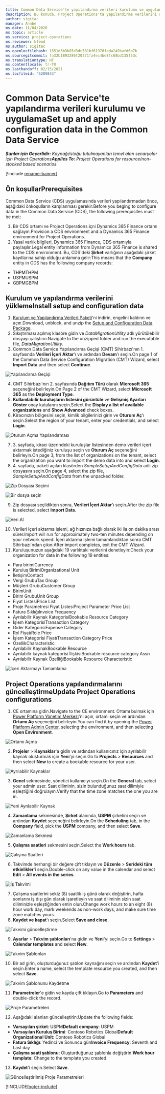 ```yaml
---
title: Common Data Service'te yapılandırma verileri kurulumu ve uygulama
description: Bu konuda, Project Operations'ta yapılandırma verilerini ayarlama ve uygulama hakkında bilgiler sağlanmaktadır.
author: sigitac
manager: Annbe
ms.date: 11/04/2020
ms.topic: article
ms.service: project-operations
ms.reviewer: kfend
ms.author: sigitac
ms.openlocfilehash: 1651d3b3b85d3dc581bf61976fada249bafd6b7b
ms.sourcegitcommit: fa32b1893286f20271fa4ec4be8fc68bd135f53c
ms.translationtype: HT
ms.contentlocale: tr-TR
ms.lasthandoff: 02/15/2021
ms.locfileid: "5289843"
---
```

# <a name="set-up-and-apply-configuration-data-in-the-common-data-service"></a><span data-ttu-id="ddd1c-103">Common Data Service'te yapılandırma verileri kurulumu ve uygulama</span><span class="sxs-lookup"><span data-stu-id="ddd1c-103">Set up and apply configuration data in the Common Data Service</span></span> 

<span data-ttu-id="ddd1c-104">_**Şunlar için Geçerlidir:** Kaynağı/stoğu tutulmayanları temel alan senaryolar için Project Operations_</span><span class="sxs-lookup"><span data-stu-id="ddd1c-104">_**Applies To:** Project Operations for resource/non-stocked based scenarios_</span></span>

[!include [rename-banner](~/includes/cc-data-platform-banner.md)]

## <a name="prerequisites"></a><span data-ttu-id="ddd1c-105">Ön koşullar</span><span class="sxs-lookup"><span data-stu-id="ddd1c-105">Prerequisites</span></span>

<span data-ttu-id="ddd1c-106">Common Data Service (CDS) uygulamasında verileri yapılandırmadan önce, aşağıdaki önkoşulların karşılanması gerekir:</span><span class="sxs-lookup"><span data-stu-id="ddd1c-106">Before you beging to configure data in the Common Data Service (CDS), the following prerequisites must be met:</span></span>

1.  <span data-ttu-id="ddd1c-107">Bir CDS ortamı ve Project Operations içni Dynamics 365 Finance ortamı sağlayın.</span><span class="sxs-lookup"><span data-stu-id="ddd1c-107">Provision a CDS environment and a Dynamics 365 Finance environment for Project Operations.</span></span>
2.  <span data-ttu-id="ddd1c-108">Yasal varlık bilgileri, Dynamics 365 Finance, CDS ortamıyla paylaşılır.</span><span class="sxs-lookup"><span data-stu-id="ddd1c-108">Legal entity information from Dynamics 365 Finance is shared to the CDS environment.</span></span> <span data-ttu-id="ddd1c-109">Bu, CDS'deki **Şirket** varlığının aşağıdaki şirket kayıtlarına sahip olduğu anlamına gelir:</span><span class="sxs-lookup"><span data-stu-id="ddd1c-109">This means that the **Company** entity in CDS has the following company records:</span></span>
  - <span data-ttu-id="ddd1c-110">THPM</span><span class="sxs-lookup"><span data-stu-id="ddd1c-110">THPM</span></span>
  - <span data-ttu-id="ddd1c-111">USPM</span><span class="sxs-lookup"><span data-stu-id="ddd1c-111">USPM</span></span>
  - <span data-ttu-id="ddd1c-112">GBPM</span><span class="sxs-lookup"><span data-stu-id="ddd1c-112">GBPM</span></span>

## <a name="install-setup-and-configuration-data"></a><span data-ttu-id="ddd1c-113">Kurulum ve yapılandırma verilerini yükleme</span><span class="sxs-lookup"><span data-stu-id="ddd1c-113">Install setup and configuration data</span></span>

1. <span data-ttu-id="ddd1c-114">[Kurulum ve Yapılandırma Verileri Paketi](https://download.microsoft.com/download/1/3/4/1349369c-6209-42b7-b3b4-5be0e67cacd8/ProjOpsSampleSetupData-%20Integrated%20UR1.zip)'ni indirin, engelini kaldırın ve açın.</span><span class="sxs-lookup"><span data-stu-id="ddd1c-114">Download, unblock, and unzip the [Setup and Configuration Data Package](https://download.microsoft.com/download/1/3/4/1349369c-6209-42b7-b3b4-5be0e67cacd8/ProjOpsSampleSetupData-%20Integrated%20UR1.zip).</span></span>
2. <span data-ttu-id="ddd1c-115">Sıkıştırması açılmış klasöre gidin ve *DataMigrationUtility* adlı yürütülebilir dosyayı çalıştırın.</span><span class="sxs-lookup"><span data-stu-id="ddd1c-115">Navigate to the unzipped folder and run the executable file, *DataMigrationUtility*.</span></span>
3. <span data-ttu-id="ddd1c-116">Common Data Service Yapılandırma Geçişi (CMT) Sihirbazı'nın 1. sayfasında **Verileri İçeri Aktar**'ı ve ardından **Devam**'ı seçin.</span><span class="sxs-lookup"><span data-stu-id="ddd1c-116">On page 1 of the Common Data Service Configuration Migration (CMT) Wizard, select **Import Data** and then select **Continue**.</span></span>

![Yapılandırma Geçişi](./media/1ConfigurationMigration.png)

4. <span data-ttu-id="ddd1c-118">CMT Sihirbazı'nın 2. sayfasında **Dağıtım Türü** olarak **Microsoft 365** seçeneğini belirleyin.</span><span class="sxs-lookup"><span data-stu-id="ddd1c-118">On Page 2 of the CMT Wizard, select **Microsoft 365** as the **Deployment Type**.</span></span>
5. <span data-ttu-id="ddd1c-119">**Kullanılabilir kuruluşların listesini görüntüle** ve **Gelişmiş Ayarları Göster** onay kutularını seçin.</span><span class="sxs-lookup"><span data-stu-id="ddd1c-119">Select the **Display a list of available organizations** and **Show Advanced** check boxes.</span></span>
6. <span data-ttu-id="ddd1c-120">Kiracınızın bölgesini seçin, kimlik bilgilerinizi girin ve **Oturum Aç**'ı seçin.</span><span class="sxs-lookup"><span data-stu-id="ddd1c-120">Select the region of your tenant, enter your credentials, and select **Login**.</span></span>

![Oturum Açma Yapılandırması](./media/2ConfigurationSignin.png)

7. <span data-ttu-id="ddd1c-122">3. sayfada, kiracı üzerindeki kuruluşlar listesinden demo verileri içeri aktarmak istediğiniz kuruluşu seçin ve **Oturum Aç** seçeneğini belirleyin.</span><span class="sxs-lookup"><span data-stu-id="ddd1c-122">On page 3, from the list of organizations on the tenant, select the organization you want to import the demo data into and select **Login**.</span></span>
8. <span data-ttu-id="ddd1c-123">4. sayfada, paketi açılan klasörden *SampleSetupAndConfigData* adlı zip dosyasını seçin.</span><span class="sxs-lookup"><span data-stu-id="ddd1c-123">On page 4, select the zip file, *SampleSetupAndConfigData* from the unpacked folder.</span></span>

![Zip Dosyası Seçimi](./media/3ZipFile.png)

![Bir dosya seçin](./media/4SelectAFile.png)

9. <span data-ttu-id="ddd1c-126">Zip dosyası seçildikten sonra, **Verileri İçeri Aktar**'ı seçin.</span><span class="sxs-lookup"><span data-stu-id="ddd1c-126">After the zip file is selected, select **Import Data**.</span></span>

![Veri Al](./media/5ImportData.png)

10. <span data-ttu-id="ddd1c-128">Verileri içeri aktarma işlemi, ağ hızınıza bağlı olarak iki ila on dakika arası sürer.</span><span class="sxs-lookup"><span data-stu-id="ddd1c-128">Import will run for approximately two-ten minutes depending on your network speed.</span></span> <span data-ttu-id="ddd1c-129">İçeri aktarma işlemi tamamlandıktan sonra CMT Sihirbazı'ndan çıkın.</span><span class="sxs-lookup"><span data-stu-id="ddd1c-129">After import completes, exit the CMT Wizard.</span></span> 
11. <span data-ttu-id="ddd1c-130">Kuruluşunuzun aşağıdaki 19 varlıktaki verilerini denetleyin:</span><span class="sxs-lookup"><span data-stu-id="ddd1c-130">Check your organization for data in the following 19 entities:</span></span>

  - <span data-ttu-id="ddd1c-131">Para birimi</span><span class="sxs-lookup"><span data-stu-id="ddd1c-131">Currency</span></span>
  - <span data-ttu-id="ddd1c-132">Kuruluş Birimi</span><span class="sxs-lookup"><span data-stu-id="ddd1c-132">Organizational Unit</span></span>
  - <span data-ttu-id="ddd1c-133">İletişim</span><span class="sxs-lookup"><span data-stu-id="ddd1c-133">Contact</span></span>
  - <span data-ttu-id="ddd1c-134">Vergi Grubu</span><span class="sxs-lookup"><span data-stu-id="ddd1c-134">Tax Group</span></span>
  - <span data-ttu-id="ddd1c-135">Müşteri Grubu</span><span class="sxs-lookup"><span data-stu-id="ddd1c-135">Customer Group</span></span>
  - <span data-ttu-id="ddd1c-136">Birim</span><span class="sxs-lookup"><span data-stu-id="ddd1c-136">Unit</span></span>
  - <span data-ttu-id="ddd1c-137">Birim Grubu</span><span class="sxs-lookup"><span data-stu-id="ddd1c-137">Unit Group</span></span>
  - <span data-ttu-id="ddd1c-138">Fiyat Listesi</span><span class="sxs-lookup"><span data-stu-id="ddd1c-138">Price List</span></span>
  - <span data-ttu-id="ddd1c-139">Proje Parametresi Fiyat Listesi</span><span class="sxs-lookup"><span data-stu-id="ddd1c-139">Project Parameter Price List</span></span>
  - <span data-ttu-id="ddd1c-140">Fatura Sıklığı</span><span class="sxs-lookup"><span data-stu-id="ddd1c-140">Invoice Frequency</span></span>
  - <span data-ttu-id="ddd1c-141">Ayrılabilir Kaynak Kategorisi</span><span class="sxs-lookup"><span data-stu-id="ddd1c-141">Bookable Resource Category</span></span>
  - <span data-ttu-id="ddd1c-142">İşlem Kategorisi</span><span class="sxs-lookup"><span data-stu-id="ddd1c-142">Transaction Category</span></span>
  - <span data-ttu-id="ddd1c-143">Gider Kategorisi</span><span class="sxs-lookup"><span data-stu-id="ddd1c-143">Expense Category</span></span>
  - <span data-ttu-id="ddd1c-144">Rol Fiyatı</span><span class="sxs-lookup"><span data-stu-id="ddd1c-144">Role Price</span></span>
  - <span data-ttu-id="ddd1c-145">İşlem Kategorisi Fiyatı</span><span class="sxs-lookup"><span data-stu-id="ddd1c-145">Transaction Category Price</span></span>
  - <span data-ttu-id="ddd1c-146">Özellik</span><span class="sxs-lookup"><span data-stu-id="ddd1c-146">Characteristic</span></span>
  - <span data-ttu-id="ddd1c-147">Ayrılabilir Kaynak</span><span class="sxs-lookup"><span data-stu-id="ddd1c-147">Bookable Resource</span></span>
  - <span data-ttu-id="ddd1c-148">Ayrılabilir kaynak kategorisi İlişkisi</span><span class="sxs-lookup"><span data-stu-id="ddd1c-148">Bookable resource category Assn</span></span>
  - <span data-ttu-id="ddd1c-149">Ayrılabilir Kaynak Özelliği</span><span class="sxs-lookup"><span data-stu-id="ddd1c-149">Bookable Resource Characteristic</span></span>

![İçeri Aktarmayı Tamamlama](./media/6CompleteImport.png)

## <a name="update-project-operations-configurations"></a><span data-ttu-id="ddd1c-151">Project Operations yapılandırmalarını güncelleştirme</span><span class="sxs-lookup"><span data-stu-id="ddd1c-151">Update Project Operations configurations</span></span>

1. <span data-ttu-id="ddd1c-152">CE ortamına gidin.</span><span class="sxs-lookup"><span data-stu-id="ddd1c-152">Navigate to the CE environment.</span></span> <span data-ttu-id="ddd1c-153">Ortamı bulmak için [Power Platform Yönetim Merkezi](https://admin.powerplatform.microsoft.com/environments)'ni açın, ortamı seçin ve ardından **Ortamı Aç** seçeneğini belirleyin.</span><span class="sxs-lookup"><span data-stu-id="ddd1c-153">You can find it by opening the [Power Platform Admin Center](https://admin.powerplatform.microsoft.com/environments), selecting the environment, and then selecting **Open Environment**.</span></span> 

![Ortamı Açma](./media/7OpenEnvironment.png)

2. <span data-ttu-id="ddd1c-155">**Projeler** > **Kaynaklar**'a gidin ve ardından kullanıcınız için ayrılabilir kaynak oluşturmak için **Yeni**'yi seçin.</span><span class="sxs-lookup"><span data-stu-id="ddd1c-155">Go to **Projects** > **Resources** and then select **New** to create a bookable resource for your user.</span></span>

![Ayrılabilir Kaynaklar](./media/8BookableResources.png)

3. <span data-ttu-id="ddd1c-157">**Genel** sekmesinde, yönetici kullanıcıyı seçin.</span><span class="sxs-lookup"><span data-stu-id="ddd1c-157">On the **General** tab, select your admin user.</span></span> <span data-ttu-id="ddd1c-158">Saat diliminin, sizin bulunduğunuz saat dilimiyle eşleştiğini doğrulayın.</span><span class="sxs-lookup"><span data-stu-id="ddd1c-158">Verify that the time zone matches the one you are in.</span></span> 

![Yeni Ayrılabilir Kaynak](./media/9NewBookableResource.png)

4. <span data-ttu-id="ddd1c-160">**Zamanlama** sekmesinde, **Şirket** alanında, **USPM** şirketini seçin ve ardından **Kaydet** seçeneğini belirleyin.</span><span class="sxs-lookup"><span data-stu-id="ddd1c-160">On the **Scheduling** tab, in the **Company** field, pick the **USPM** company, and then select **Save**.</span></span> 

![Zamanlama Sekmesi](./media/10SchedulingTab.png)

5. <span data-ttu-id="ddd1c-162">**Çalışma saatleri** sekmesini seçin.</span><span class="sxs-lookup"><span data-stu-id="ddd1c-162">Select the **Work hours** tab.</span></span>  

![Çalışma Saatleri](./media/11WorkHours.png)

6. <span data-ttu-id="ddd1c-164">Takvimde herhangi bir değere çift tıklayın ve **Düzenle** > **Serideki tüm etkinlikler**'i seçin.</span><span class="sxs-lookup"><span data-stu-id="ddd1c-164">Double-click on any value in the calendar and select **Edit** > **All events in the series**.</span></span> 

![İş Takvimi](./media/12WorkCalendar.png)

7. <span data-ttu-id="ddd1c-166">Çalışma saatlerini sekiz (8) saatlik iş günü olarak değiştirin, hafta sonlarını iş dışı gün olarak işaretleyin ve saat diliminin sizin saat diliminizle eşleştiğinden emin olun.</span><span class="sxs-lookup"><span data-stu-id="ddd1c-166">Change work hours to an eight (8) hour work day, mark weekends as non-work days, and make sure time zone matches yours.</span></span> 
8. <span data-ttu-id="ddd1c-167">**Kaydet ve kapat**'ı seçin.</span><span class="sxs-lookup"><span data-stu-id="ddd1c-167">Select **Save and close**.</span></span>

![Takvimi güncelleştirme](./media/13UpdateCalendar.png)

9. <span data-ttu-id="ddd1c-169">**Ayarlar** > **Takvim şablonları**'na gidin ve **Yeni**'yi seçin.</span><span class="sxs-lookup"><span data-stu-id="ddd1c-169">Go to **Settings** > **Calendar templates** and select **New**.</span></span>
 
 ![Takvim Şablonları](./media/14CalendarTemplates.png)
 
 10. <span data-ttu-id="ddd1c-171">Bir ad girin, oluşturduğunuz şablon kaynağını seçin ve ardından **Kaydet**'i seçin.</span><span class="sxs-lookup"><span data-stu-id="ddd1c-171">Enter a name, select the template resource you created, and then select **Save**.</span></span> 
 
 ![Takvim Şablonunu Kaydetme](./media/15SaveCalendarTemplate.png)
 
 11. <span data-ttu-id="ddd1c-173">**Parametreler**'e gidin ve kayda çift tıklayın.</span><span class="sxs-lookup"><span data-stu-id="ddd1c-173">Go to **Parameters** and double-click the record.</span></span> 
 
 ![Proje Parametreleri](./media/16ProjectParameters.png)
 
12. <span data-ttu-id="ddd1c-175">Aşağıdaki alanları güncelleştirin:</span><span class="sxs-lookup"><span data-stu-id="ddd1c-175">Update the following fields:</span></span>

 - <span data-ttu-id="ddd1c-176">**Varsayılan şirket**: USPM</span><span class="sxs-lookup"><span data-stu-id="ddd1c-176">**Default company**: USPM</span></span>
 - <span data-ttu-id="ddd1c-177">**Varsayılan Kuruluş Birimi**: Contoso Robotics Global</span><span class="sxs-lookup"><span data-stu-id="ddd1c-177">**Default Organizational Unit**: Contoso Robotics Global</span></span>
 - <span data-ttu-id="ddd1c-178">**Fatura Sıklığı**: Yedinci ve Sonuncu gün</span><span class="sxs-lookup"><span data-stu-id="ddd1c-178">**Invoice Frequency**: Seventh and Last day</span></span>
 - <span data-ttu-id="ddd1c-179">**Çalışma saati şablonu**: Oluşturduğunuz şablonla değiştirin.</span><span class="sxs-lookup"><span data-stu-id="ddd1c-179">**Work hour template**: Change to the template you created.</span></span>

13. <span data-ttu-id="ddd1c-180">**Kaydet**'i seçin.</span><span class="sxs-lookup"><span data-stu-id="ddd1c-180">Select **Save**.</span></span> 

![Güncelleştirilmiş Proje Parametreleri](./media/17UpdatedProjectParameters.png)


[!INCLUDE[footer-include](../includes/footer-banner.md)]